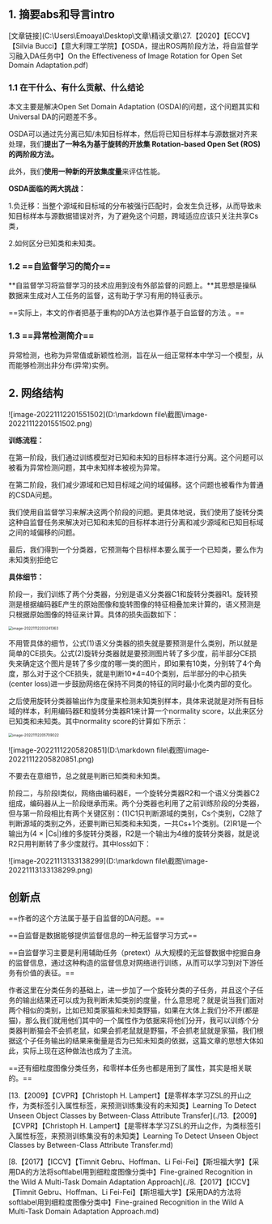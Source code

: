 ## 1. 摘要abs和导言intro

[文章链接](C:\Users\Emoaya\Desktop\文章\精读文章\27.【2020】【ECCV】【Silvia Bucci】【意大利理工学院】【OSDA，提出ROS两阶段方法，将自监督学习融入DA任务中】On the Effectiveness of Image Rotation for Open Set Domain Adaptation.pdf)

### 1.1 在干什么、有什么贡献、什么结论

本文主要是解决Open Set Domain Adaptation (OSDA)的问题，这个问题其实和Universal DA的问题差不多。

OSDA可以通过先分离已知/未知目标样本，然后将已知目标样本与源数据对齐来处理，我们**提出了一种名为基于旋转的开放集 Rotation-based Open Set (ROS)的两阶段方法。**

此外，我们**使用一种新的开放集度量**来评估性能。

**OSDA面临的两大挑战：**

1.负迁移：当整个源域和目标域的分布被强行匹配时，会发生负迁移，从而导致未知目标样本与源数据错误对齐，为了避免这个问题，跨域适应应该只关注共享Cs类，

2.如何区分已知类和未知类。

### 1.2 ==自监督学习的简介==

**自监督学习将监督学习的技术应用到没有外部监督的问题上。**其思想是操纵数据来生成对人工任务的监督，这有助于学习有用的特征表示。

==实际上，本文的作者把基于重构的DA方法也算作基于自监督的方法 。==

### 1.3 ==异常检测简介==

异常检测，也称为异常值或新颖性检测，旨在从一组正常样本中学习一个模型，从而能够检测出非分布(异常)实例。

## 2. 网络结构

![image-20221112201551502](D:\markdown file\截图\image-20221112201551502.png)

**训练流程：**

在第一阶段，我们通过训练模型对已知和未知的目标样本进行分离。这个问题可以被看为异常检测问题，其中未知样本被视为异常。

在第二阶段，我们减少源域和已知目标域之间的域偏移。这个问题也被看作为普通的CSDA问题。

我们使用自监督学习来解决这两个阶段的问题。更具体地说，我们使用了旋转分类这种自监督任务来解决对已知和未知的目标样本进行分离和减少源域和已知目标域之间的域偏移的问题。

最后，我们得到一个分类器，它预测每个目标样本要么属于一个已知类，要么作为未知类别拒绝它

**具体细节：**

阶段一，我们训练了两个分类器，分别是语义分类器C1和旋转分类器R1。旋转预测是根据编码器E产生的原始图像和旋转图像的特征相叠加来计算的，语义预测是只根据原始图像的特征来计算。具体的损失函数如下：

<img src="D:\markdown file\截图\image-20221112203241363.png" alt="image-20221112203241363" style="zoom:50%;" />

不用管具体的细节，公式(1)语义分类器的损失就是要预测是什么类别，所以就是简单的CE损失。公式(2)旋转分类器就是要预测图片转了多少度，前半部分CE损失来确定这个图片是转了多少度的哪一类的图片，即如果有10类，分别转了4个角度，那么对于这个CE损失，就是判断10*4=40个类别，后半部分的中心损失(center loss)进一步鼓励网络在保持不同类的特征的同时最小化类内部的变化。

之后使用旋转分类器输出作为度量来检测未知类别样本，具体来说就是对所有目标域的样本，利用编码器E和旋转分类器R1来计算一个normality  score，以此来区分已知类和未知类。其中normality  score的计算如下所示：

<img src="D:\markdown file\截图\image-20221112205709022.png" alt="image-20221112205709022" style="zoom: 50%;" />

![image-20221112205820851](D:\markdown file\截图\image-20221112205820851.png)

不要去在意细节，总之就是判断已知类和未知类。

阶段二，与阶段I类似，网络由编码器E，一个旋转分类器R2和一个语义分类器C2组成，编码器从上一阶段继承而来。两个分类器也利用了之前训练阶段的分类器，但与第一阶段相比有两个关键区别：(1)C1只判断源域的类别，Cs个类别，C2除了判断源域的类别之外，还要判断已知类和未知类，一共Cs+1个类别。(2)R1是一个输出为(4 × |Cs|)维的多旋转分类器，R2是一个输出为4维的旋转分类器，就是说R2只用判断转了多少度就行。其中loss如下：

![image-20221113133138299](D:\markdown file\截图\image-20221113133138299.png)

## 创新点

==作者的这个方法属于基于自监督的DA问题。==

==自监督是数据能够提供监督信息的一种无监督学习方式==

==自监督学习主要是利用辅助任务（pretext）从大规模的无监督数据中挖掘自身的监督信息，通过这种构造的监督信息对网络进行训练，从而可以学习到对下游任务有价值的表征。==

作者这里在分类任务的基础上，进一步加了一个旋转分类的子任务，并且这个子任务的输出结果还可以成为我判断未知类别的度量，什么意思呢？就是说当我们面对两个相似的类别，比如已知类家猫和未知类野猫，如果在大体上我们分不开(都是猫)，那么我们就用他们其中的一个属性作为依据来将他们分开，我可以训练个分类器判断猫会不会抓老鼠，如果会抓老鼠就是野猫，不会抓老鼠就是家猫，我们根据这个子任务输出的结果来衡量是否为已知未知类的依据，这篇文章的思想大体如此，实际上现在这种做法也成为了主流。

==还有细粒度图像分类任务，和零样本任务也都是用到了属性，其实是相关联的。==

[13.【2009】【CVPR】【Christoph H. Lampert】【是零样本学习ZSL的开山之作，为类标签引入属性标签，来预测训练集没有的未知类】Learning To Detect Unseen Object Classes by Between-Class Attribute Transfer](./13.【2009】【CVPR】【Christoph H. Lampert】【是零样本学习ZSL的开山之作，为类标签引入属性标签，来预测训练集没有的未知类】Learning To Detect Unseen Object Classes by Between-Class Attribute Transfer.md)

[8.【2017】【ICCV】【Timnit Gebru、Hoffman、Li Fei-Fei】【斯坦福大学】【采用DA的方法将softlabel用到细粒度图像分类中】Fine-grained Recognition in the Wild A Multi-Task Domain Adaptation Approach](./8.【2017】【ICCV】【Timnit Gebru、Hoffman、Li Fei-Fei】【斯坦福大学】【采用DA的方法将softlabel用到细粒度图像分类中】Fine-grained Recognition in the Wild A Multi-Task Domain Adaptation Approach.md)